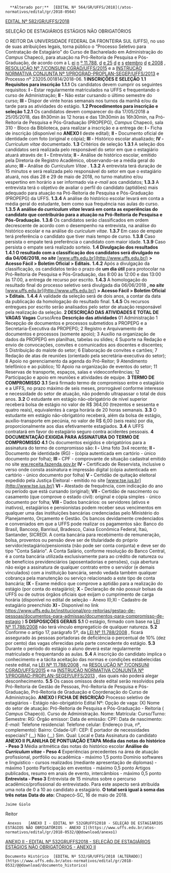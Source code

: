       **Alterado por:**  [EDITAL Nº 564/GR/UFFS/2018](/atos-normativos/edital/gr/2018-0564) 

  [EDITAL Nº 582/GR/UFFS/2018](/atos-normativos/edital/gr/2018-0582) 

   SELEÇÃO DE ESTAGIÁRIOS ESTÁGIOS NÃO OBRIGATÓRIOS  

 O REITOR DA UNIVERSIDADE FEDERAL DA FRONTEIRA SUL (UFFS), no uso de suas atribuições legais, torna público o “Processo Seletivo para Contratação de Estagiário” do Curso de Bacharelado em Administração do *Campus* Chapecó, para atuação na Pró-Reitoria de Pesquisa e Pós-Graduação, de acordo com a L [ei](http://www.planalto.gov.br/ccivil_03/_ato2007-2010/2008/lei/l11788.htm)  [n](http://www.planalto.gov.br/ccivil_03/_ato2007-2010/2008/lei/l11788.htm)  [º 11.788,](http://www.planalto.gov.br/ccivil_03/_ato2007-2010/2008/lei/l11788.htm)  [d](http://www.planalto.gov.br/ccivil_03/_ato2007-2010/2008/lei/l11788.htm)  [e 25](http://www.planalto.gov.br/ccivil_03/_ato2007-2010/2008/lei/l11788.htm)  [d](http://www.planalto.gov.br/ccivil_03/_ato2007-2010/2008/lei/l11788.htm)  [e](http://www.planalto.gov.br/ccivil_03/_ato2007-2010/2008/lei/l11788.htm)  [s](http://www.planalto.gov.br/ccivil_03/_ato2007-2010/2008/lei/l11788.htm)  [etembro](http://www.planalto.gov.br/ccivil_03/_ato2007-2010/2008/lei/l11788.htm)  [d](http://www.planalto.gov.br/ccivil_03/_ato2007-2010/2008/lei/l11788.htm)  [e 2008](http://www.planalto.gov.br/ccivil_03/_ato2007-2010/2008/lei/l11788.htm)  , [RESOLUÇÃO Nº 7/CONSUNI CGRAD/UFFS/2015](https://www.uffs.edu.br/atos-normativos/resolucao/consunicgrad/2015-0007)  e a [INSTRUÇÃO NORMATIVA CONJUNTA Nº 1/PROGRAD-PROPLAN-SEGEP/UFFS/2013](https://www.uffs.edu.br/atos-normativos/instrucao-normativa/prograd-proplan-segep/2013-0001)  e Processo nº 23205.001814/2018-06.      **1 INSCRIÇÕES E SELEÇÃO**    **1.1 Requisitos para inscrição**    **1.1.1** Os candidatos devem cumprir os seguintes requisitos:   **I -** Estar regularmente matriculados na UFFS e frequentando o curso de Administração;   **II -** Não estar cursando o último semestre do curso;   **III -** Dispor de vinte horas semanais nos turnos da manhã e/ou da tarde para as atividades do estágio.   **1.2 Procedimentos para inscrição e seleção**    **1.2.1** Os candidatos devem comparecer do dia 17/05/2018 a 25/05/2018, das 8h30min às 12 horas e das 13h30min às 16h30min, na Pró-Reitoria de Pesquisa e Pós-Graduação (PROPEPG), *Campus* Chapecó, sala 310 - Bloco da Biblioteca, para realizar a inscrição e a entrega de:   **I -** Ficha de inscrição (disponível no **ANEXO I** deste edital);   **II -** Documento oficial de identidade com foto (original e cópia);   **III -** Histórico escolar atualizado;   **IV -**  *Curriculum vitae* documentado.   **1.3** Critérios de seleção   **1.3.1** A seleção dos candidatos será realizada pelo responsável do setor em que o estagiário atuará através de:   **I -** Entrevista;   **II -** Análise de histórico escolar, emitido pela Diretoria de Registro Acadêmico, observando-se a média geral do aluno;   **III -** Análise do *Curriculum Vitae* .   **1.3.2** A entrevista terá duração de 15 minutos e será realizada pelo responsável do setor em que o estagiário atuará, nos dias 28 e 29 de maio de 2018, no turno matutino e/ou vespertino em horário a ser informado via *e-mail* aos candidatos;   **1.3.3** A entrevista terá o objetivo de avaliar o perfil do candidato (aptidões) mais adequado para atuação na Pró-Reitoria de Pesquisa e Pós-Graduação (PROPEPG) da UFFS.   **1.3.4** A análise do histórico escolar levará em conta a média geral do estudante, bem como sua frequência nas aulas do curso.   **1.3.5 A análise do *curriculum vitae* levará em conta as experiências do candidato que contribuirão para a atuação na Pró-Reitoria de Pesquisa e Pós-Graduação.**    **1.3.6** Os candidatos serão classificados em ordem decrescente de acordo com o desempenho na entrevista, na análise do histórico escolar e na análise do *curiculum vitae.*    **1.3.7** Em caso de empate terá preferência o candidato que tiver mais tempo de curso.   **1.3.8** Caso persista o empate terá preferência o candidato com maior idade.   **1.3.9** Caso persista o empate será realizado sorteio.   **1.4 Divulgação dos resultados**    **1.4.1 O resultado com a classificação dos candidatos será divulgado no dia 04/06/2018, no *site***  [www.uffs.edu.br](http://www.uffs.edu.br/)  **> Acesso Fácil > Boletim Oficial > Editais.**    **1.4.2** Após a divulgação da classificação, os candidatos terão o prazo de **um dia útil** para protocolar na Pró-Reitoria de Pesquisa e Pós-Graduação, das 8:00 às 12:00 e das 13:00 às 17:00, a entrega de recurso por escrito.   **1.4.3** A homologação do resultado final do processo seletivo será divulgada dia 06/06/2018 **, no *site***  [www.uffs.edu.br](http://www.uffs.edu.br/)  **> Acesso Fácil > Boletim Oficial > Editais.**    **1.4.4** A validade da seleção será de dois anos, a contar da data da publicação da homologação do resultado final.   **1.4.5** Os recursos entregues por escrito serão analisados pelo setor de atuação responsável pela realização da seleção.      **2 DESCRIÇÃO DAS ATIVIDADES E TOTAL DE VAGAS**       **Vagas**    Curso/Área    **Descrição das atividades**       01    Administração    1 Recepção de documentos e processos submetidos a PROPEPG e a Secretaria-Executiva da PROPEPG; 2 Registro e Arquivamento de documentos e processos (somente apoio); 3 Auxílio na organização de dados da PROPEPG em planilhas, tabelas ou slides; 4 Suporte na Redação e envio de convocações, convites e comunicados aos docentes e discentes; 5 Distribuição do malote do setor; 6 Elaboração de convites e cartões; 7 Redação de atas de reuniões (orientado pela secretária-executiva do setor); 8 Apoio no gerenciamento da agenda do Pró-Reitor; 9 Atendimento telefônico e ao público; 10 Apoio na organização de eventos do setor; 11 Reservas de transporte, espaços, salas e videoconferências; 12 Participação e apoio em reuniões e atividades de equipe.          **3 TERMO DE COMPROMISSO**    **3.1** Será firmado termo de compromisso entre o estagiário e a UFFS, no prazo máximo de seis meses, prorrogável conforme interesse e necessidade do setor de atuação, não podendo ultrapassar o total de dois anos.   **3.2** O estudante em estágio não-obrigatório de nível superior receberá bolsa de estágio no valor de R$ 364,00 (trezentos e sessenta e quatro reais), equivalentes à carga horária de 20 horas semanais.   **3.3** O estudante em estágio não-obrigatório receberá, além da bolsa de estágio, auxílio-transporte em pecúnia, no valor de R$ 6,00 (seis reais) por dia, proporcionalmente aos dias efetivamente estagiados.   **3.4** A UFFS contratará em favor do estagiário seguro contra acidentes pessoais.      **4 DOCUMENTAÇÃO EXIGIDA PARA ASSINATURA DO TERMO DE COMPROMISSO**    **4.1** Os documentos exigidos e obrigatórios para a assinatura do termo de compromisso são:   **I -** Uma foto 3x4 recente;   **II -** Documento de identidade (RG) - (cópia autenticada em cartório - único documento por folha);   **III -** CPF - comprovante de situação cadastral emitido no site [ww.receita.fazenda.gov.br](http://www.receita.fazenda.gov.br/)     **IV -** Certificado de Reservista, inclusive o verso onde consta assinatura e impressão digital (cópia autenticada em cartório - único documento por folha)   **V -** Certidão de quitação eleitoral expedido pela Justiça Eleitoral - emitido no site [www.tse.jus.br](http://www.tse.jus.br/)    **VI -** Atestado de frequência, com indicação do ano ou período que está cursando (original);   **VII -** Certidão de nascimento ou casamento (que comprove o estado civil): original e cópia simples - único documento por folha;   **VIII -** Dados bancários: os servidores (ativos e inativos), estagiários e pensionistas podem receber seus vencimentos em qualquer uma das instituições bancárias credenciadas pelo Ministério do Planejamento, Orçamento e Gestão. Os bancos devidamente credenciados e conveniados em que a UFFS pode realizar os pagamentos são: Banco do Brasil, Bancoop, Banrisul, Bradesco, Caixa Econômica Federal, Itaú, Santander, SICREDI. A conta bancária para recebimento de remuneração, bolsa, proventos ou pensão deve ser de titularidade do próprio servidor/estagiário/pensionista (não pode ser conta conjunta) e deve ser do tipo "Conta Salário". A Conta Salário, conforme resolução do Banco Central, é a conta bancária utilizada exclusivamente para ao crédito de natureza ou de benefícios previdenciários (aposentadorias e pensões), cuja abertura não exige a assinatura de qualquer contrato entre o servidor (e demais vinculados) com a instituição bancária, sendo vedada também qualquer cobrança pela manutenção ou serviço relacionado a este tipo de conta bancária;   **IX -** Exame médico que comprove a aptidão para a realização do estágio (por conta do estagiário);   **X -** Declaração de não possuir bolsas da UFFS ou de outros órgãos oficiais que exijam o cumprimento de carga horária (disponível no edital de seleção - Anexo II);XI - Cadastro de estagiário preenchido   **XI -** Disponível no link <https://www.uffs.edu.br/institucional/pro-reitorias/gestao-de-pessoas/documentos-para-admissao/documentos-para-compromisso-de-estagio> )      **5 DISPOSIÇÕES GERAIS**    **5.1** O estágio, firmado com base na [LEI Nº 11.788/2008](http://www.planalto.gov.br/ccivil_03/_ato2007-2010/2008/lei/l11788.htm)  não terá vínculo empregatício de qualquer natureza.   **5.2** Conforme o artigo 17, parágrafo 5º, da [LEI Nº 11.788/2008](http://www.planalto.gov.br/ccivil_03/_ato2007-2010/2008/lei/l11788.htm)  , ficará assegurado às pessoas portadoras de deficiência o percentual de 10% (dez por cento) das vagas oferecidas pela parte concedente do estágio.   **5.3** Durante o período do estágio o aluno deverá estar regularmente matriculado e frequentando as aulas.   **5.4** A inscrição do candidato implica o conhecimento e a tácita aceitação das normas e condições estabelecidas neste edital, na [LEI Nº 11.788/2008](http://www.planalto.gov.br/ccivil_03/_ato2007-2010/2008/lei/l11788.htm)  , na [RESOLUÇÃO Nº 7/CONSUNI CGRAD/UFFS/2015](https://www.uffs.edu.br/atos-normativos/resolucao/consunicgrad/2015-0007)  e na [INSTRUÇÃO NORMATIVA CONJUNTA Nº 1/PROGRAD-PROPLAN-SEGEP/UFFS/2013](https://www.uffs.edu.br/atos-normativos/instrucao-normativa/prograd-proplan-segep/2013-0001)  , das quais não poderá alegar desconhecimento.   **5.5** Os casos omissos deste edital serão resolvidos pela Pró-Reitoria de Gestão de Pessoas, Pró-Reitoria de Pesquisa e Pós-Graduação, Pró-Reitoria de Graduação e Coordenação do Curso de Administração.      **ANEXO I**       **FICHA DE INSCRIÇÃO**         Processo seletivo de estagiários - Estágio não-obrigatório    Edital Nº:      Opção de vaga: (X) Nome do setor de atuação: Pró-Reitoria de Pesquisa e Pós-Graduação - Reitoria ( *Campus* Chapecó). Curso de Administração.      Nome:      Matrícula:    Curso/Turno:    Semestre:      RG:    Órgão emissor:    Data de emissão:      CPF:    Data de nascimento:     *E-mail:*       Telefone residencial:    Telefone celular:      Endereço (rua, nº, complemento):      Bairro:    Cidade-UF:    CEP:      É portador de necessidades especiais? (\_\_) Não (\_\_) Sim. Qual:          Local e Data    Assinatura do candidato                    **ANEXO II**       **PLANILHA DE PONTUAÇÃO**          **ETAPA**        **Média das notas do histórico - Peso 3**       Média aritmética das notas do histórico escolar       **Análise do *Curriculum vitae* - Peso 4**        Experiências precedentes na área de atuação profissional, portfólio ou acadêmica - máximo 1,5 ponto      Domínio softwares e linguístico - cursos realizados (mediante apresentação de diplomas) - máximo 1 ponto      Participação em eventos - máximo 0,5 ponto      Artigos publicados, resumo em anais de evento, intercâmbios - máximo 0,5 ponto       **Entrevista - Peso 3**       Entrevista de 15 minutos sobre o percurso acadêmico/profissional do entrevistado.      Para este aspecto será atribuída uma nota de 0 a 10 ao candidato a estagiário.       **O total será igual à soma das três notas**           **Data do ato:** Chapecó-SC, 16 de maio de 2018.   
 

    Jaime Giolo   
 Reitor 

     Anexos   [ANEXO I - EDITAL Nº 532GRUFFS2018 - SELEÇÃO DE ESTAGIÁRIOS ESTÁGIOS NÃO OBRIGATÓRIOS - ANEXO I](https://www.uffs.edu.br/atos-normativos/edital/gr/2018-0532/@@download/anexo1)  

   [ANEXO II - EDITAL Nº 532GRUFFS2018 - SELEÇÃO DE ESTAGIÁRIOS ESTÁGIOS NÃO OBRIGATÓRIOS - ANEXO II](https://www.uffs.edu.br/atos-normativos/edital/gr/2018-0532/@@download/anexo2)  

    Documento Histórico  [EDITAL Nº 532/GR/UFFS/2018 (ALTERADO)](https://www.uffs.edu.br/atos-normativos/edital/gr/2018-0532/@@download/documento_historico)     
      
